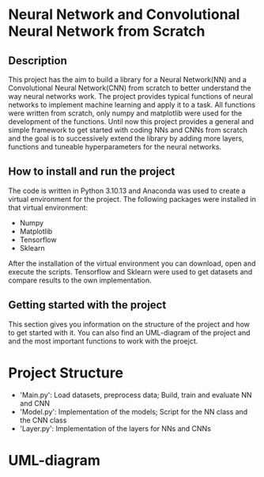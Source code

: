 # Neural Network and Convolutional Neural Network from Scratch

## Description
This project has the aim to build a library for a Neural Network(NN) and a Convolutional Neural Network(CNN) from scratch to better understand the way neural networks work. The project provides typical functions of neural networks to implement machine learning and apply it to a task. All functions were written from scratch, only numpy and matplotlib were used for the development of the functions. Until now this project provides a general and simple framework to get started with coding NNs and CNNs from scratch and the goal is to successively extend the library by adding more layers, functions and tuneable hyperparameters for the neural networks.

## How to install and run the project
The code is written in Python 3.10.13 and Anaconda was used to create a virtual environment for the project. The following packages were installed in that virtual environment:
- Numpy
- Matplotlib
- Tensorflow
- Sklearn

After the installation of the virtual environment you can download, open and execute the scripts. Tensorflow and Sklearn were used to get datasets and compare results to the own implementation. 

## Getting started with the project
This section gives you information on the structure of the project and how to get started with it. You can also find an UML-diagram of the project and and the most important functions to work with the proejct.

# Project Structure
- 'Main.py': Load datasets, preprocess data; Build, train and evaluate NN and CNN
- 'Model.py': Implementation of the models; Script for the NN class and the CNN class
- 'Layer.py': Implementation of the layers for NNs and CNNs

# UML-diagram


